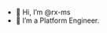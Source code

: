 - 👋 Hi, I’m @rx-ms
- 👀 I’m a Platform Engineer.

<!---
rx-ms/rx-ms is a ✨ special ✨ repository because its `README.md` (this file) appears on your GitHub profile.
You can click the Preview link to take a look at your changes.
--->
